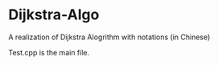 # Dijkstra-Algo
A realization of Dijkstra Alogrithm with notations (in Chinese)

Test.cpp is the main file.
